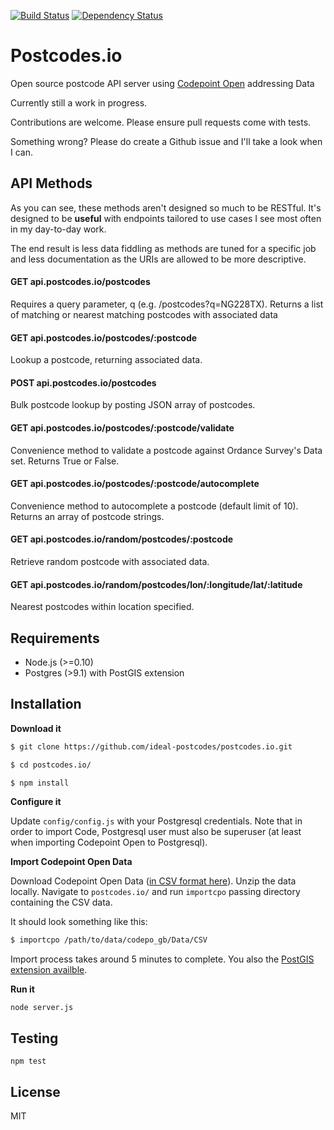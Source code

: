[![Build Status](https://travis-ci.org/ideal-postcodes/postcodes.io.png)](https://travis-ci.org/ideal-postcodes/postcodes.io) 
[![Dependency Status](https://gemnasium.com/ideal-postcodes/postcodes.io.png)](https://gemnasium.com/ideal-postcodes/postcodes.io)

# Postcodes.io

Open source postcode API server using [Codepoint Open](https://www.ordnancesurvey.co.uk/opendatadownload/products.html) addressing Data

Currently still a work in progress.

Contributions are welcome. Please ensure pull requests come with tests.

Something wrong? Please do create a Github issue and I'll take a look when I can.

## API Methods

As you can see, these methods aren't designed so much to be RESTful. It's designed to be **useful** with endpoints tailored to use cases I see most often in my day-to-day work.

The end result is less data fiddling as methods are tuned for a specific job and less documentation as the URIs are allowed to be more descriptive.

#### GET api.postcodes.io/postcodes

Requires a query parameter, q (e.g. /postcodes?q=NG228TX). Returns a list of matching or nearest matching postcodes with associated data

#### GET api.postcodes.io/postcodes/:postcode 

Lookup a postcode, returning associated data.

#### POST api.postcodes.io/postcodes

Bulk postcode lookup by posting JSON array of postcodes.

#### GET api.postcodes.io/postcodes/:postcode/validate

Convenience method to validate a postcode against Ordance Survey's Data set. Returns True or False.

#### GET api.postcodes.io/postcodes/:postcode/autocomplete

Convenience method to autocomplete a postcode (default limit of 10). Returns an array of postcode strings.

#### GET api.postcodes.io/random/postcodes/:postcode 

Retrieve random postcode with associated data.

#### GET api.postcodes.io/random/postcodes/lon/:longitude/lat/:latitude

Nearest postcodes within location specified.

## Requirements

- Node.js (>=0.10)
- Postgres (>9.1) with PostGIS extension

## Installation

**Download it**
```bash
$ git clone https://github.com/ideal-postcodes/postcodes.io.git

$ cd postcodes.io/

$ npm install
```

**Configure it**

Update `config/config.js` with your Postgresql credentials. Note that in order to import Code, Postgresql user must also be superuser (at least when importing Codepoint Open to Postgresql).

**Import Codepoint Open Data**

Download Codepoint Open Data ([in CSV format here](https://www.ordnancesurvey.co.uk/opendatadownload/products.html)). Unzip the data locally. Navigate to `postcodes.io/` and run `importcpo` passing  directory containing the CSV data.

It should look something like this:

```bash
$ importcpo /path/to/data/codepo_gb/Data/CSV
```

Import process takes around 5 minutes to complete. You also the [PostGIS extension availble](http://postgis.net/install).

**Run it**

```
node server.js
```

## Testing

```
npm test
```

## License 

MIT
